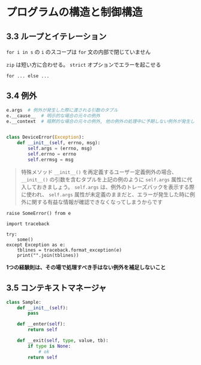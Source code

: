 # プログラムの構造と制御構造

## 3.3 ループとイテレーション

`for i in s` の `i` のスコープは `for` 文の内部で閉じていません

`zip` は短い方に合わせる。 `strict` オプションでエラーを起こせる

`for ... else ...`

## 3.4 例外

```python
e.args  # 例外が発生した際に渡される引数のタプル
e.__cause__  # 明示的な場合の元々の例外
e.__context  # 暗黙的な場合の元々の例外, 他の例外の処理中に予期しない例外が発生した場合は唯一の情報源となる


class DeviceError(Exception):
    def __init__(self, errno, msg):
        self.args = (errno, msg)
        self.errno = errno
        self.errmsg = msg
```

> 特殊メソッド `__init__()` を再定義するユーザー定義例外の場合、 `__init__()` の引数を含むタプルを上記の例のように `self.args` 属性に代入しておきましょう。 `self.args` は、例外のトレーズバックを表示する際に使われ、 `self.args` 属性が未定義のままだと、エラーが発生した時に例外に関する有益な情報が確認できなくなってしまうからです

`raise SomeError() from e`

```
import traceback

try:
    some()
except Exception as e:
    tblines = traceback.format_exception(e)
    print("".join(tblines))
```

**1つの経験則は、その場で処理すべき手はない例外を補足しないこと**

## 3.5 コンテキストマネージャ

```python
class Sample:
    def __init__(self):
        pass

    def __enter(self):
        return self

    def __exit(self, type, value, tb):
        if type is None:
            # ok
        return self
```
